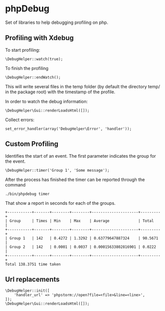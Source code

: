 phpDebug
========

Set of libraries to help debugging profiling on php.

Profiling with Xdebug
---------------------

To start profiling:

    \DebugHelper::watch(true);

To finish the profiling 

    \DebugHelper::endWatch();

This will write several files in the temp folder (by default the directory temp/ in the package root) with the timestamp of the profile.

In order to watch the debug information:

    \DebugHelper\Gui::renderLoadsHtml([]);



Collect errors:

    set_error_handler(array('DebugHelper\Error', 'handler'));


Custom Profiling
----------------

Identifies the start of an event. The first parameter indicates the group for the event.

    \DebugHelper::timer('Group 1', 'Some message');


After the process has finished the timer can be reported through the command

    ./bin/phpdebug timer

That show a report in seconds for each of the groups.

    +-----------+-------+--------+--------+---------------------+---------+
    | Group     | Times | Min    | Max    | Average             | Total   |
    +-----------+-------+--------+--------+---------------------+---------+
    | Group 1   | 142   | 0.4272 | 1.3292 | 0.63779647887324    | 90.5671 |
    | Group 2   | 142   | 0.0001 | 0.0037 | 0.00015633802816901 | 0.0222  |
    +-----------+-------+--------+--------+---------------------+---------+
    Total 138.3751 time taken


Url replacements
----------------


    \DebugHelper::init([
        'handler_url' => 'phpstorm://open?file=<file>&line=<line>',
    ]);
    \DebugHelper\Gui::renderLoadsHtml([]);
